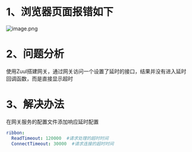 <a name="vTAMU"></a>
# 1、浏览器页面报错如下
![image.png](https://cdn.nlark.com/yuque/0/2019/png/396745/1575947631583-a2aad7b7-d156-4a8e-bc0b-9209bf6bf53a.png#align=left&display=inline&height=327&originHeight=327&originWidth=764&size=40838&status=done&style=none&width=764)
<a name="IibNx"></a>
# 2、问题分析
使用Zuul搭建网关，通过网关访问一个设置了延时的接口，结果并没有进入延时回调函数，而是直接显示超时
<a name="l3aPp"></a>
# 3、解决办法
在网关服务的配置文件添加响应延时配置

```yaml
ribbon:
  ReadTimeout: 120000  #请求处理的超时时间
  ConnectTimeout: 30000  #请求连接的超时时间
```

